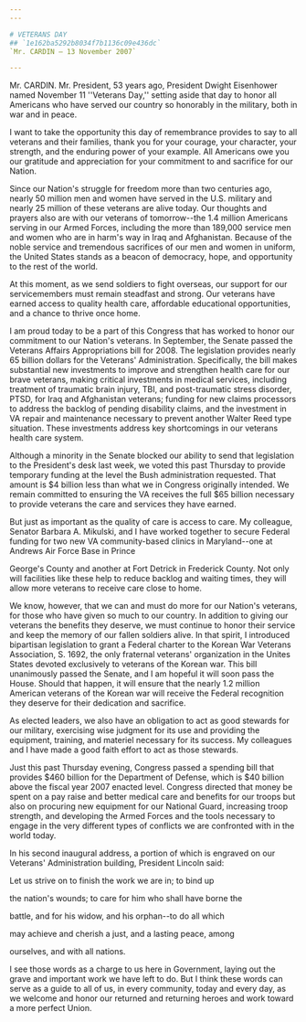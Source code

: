 ```yaml
---
---

# VETERANS DAY
## `1e162ba5292b8034f7b1136c09e436dc`
`Mr. CARDIN — 13 November 2007`

---
```



Mr. CARDIN. Mr. President, 53 years ago, President Dwight Eisenhower 
named November 11 ''Veterans Day,'' setting aside that day to honor all 
Americans who have served our country so honorably in the military, 
both in war and in peace.

I want to take the opportunity this day of remembrance provides to 
say to all veterans and their families, thank you for your courage, 
your character, your strength, and the enduring power of your example. 
All Americans owe you our gratitude and appreciation for your 
commitment to and sacrifice for our Nation.

Since our Nation's struggle for freedom more than two centuries ago, 
nearly 50 million men and women have served in the U.S. military and 
nearly 25 million of these veterans are alive today. Our thoughts and 
prayers also are with our veterans of tomorrow--the 1.4 million 
Americans serving in our Armed Forces, including the more than 189,000 
service men and women who are in harm's way in Iraq and Afghanistan. 
Because of the noble service and tremendous sacrifices of our men and 
women in uniform, the United States stands as a beacon of democracy, 
hope, and opportunity to the rest of the world.

At this moment, as we send soldiers to fight overseas, our support 
for our servicemembers must remain steadfast and strong. Our veterans 
have earned access to quality health care, affordable educational 
opportunities, and a chance to thrive once home.

I am proud today to be a part of this Congress that has worked to 
honor our commitment to our Nation's veterans. In September, the Senate 
passed the Veterans Affairs Appropriations bill for 2008. The 
legislation provides nearly 65 billion dollars for the Veterans' 
Administration. Specifically, the bill makes substantial new 
investments to improve and strengthen health care for our brave 
veterans, making critical investments in medical services, including 
treatment of traumatic brain injury, TBI, and post-traumatic stress 
disorder, PTSD, for Iraq and Afghanistan veterans; funding for new 
claims processors to address the backlog of pending disability claims, 
and the investment in VA repair and maintenance necessary to prevent 
another Walter Reed type situation. These investments address key 
shortcomings in our veterans health care system.

Although a minority in the Senate blocked our ability to send that 
legislation to the President's desk last week, we voted this past 
Thursday to provide temporary funding at the level the Bush 
administration requested. That amount is $4 billion less than what we 
in Congress originally intended. We remain committed to ensuring the VA 
receives the full $65 billion necessary to provide veterans the care 
and services they have earned.

But just as important as the quality of care is access to care. My 
colleague, Senator Barbara A. Mikulski, and I have worked together to 
secure Federal funding for two new VA community-based clinics in 
Maryland--one at Andrews Air Force Base in Prince


George's County and another at Fort Detrick in Frederick County. Not 
only will facilities like these help to reduce backlog and waiting 
times, they will allow more veterans to receive care close to home.

We know, however, that we can and must do more for our Nation's 
veterans, for those who have given so much to our country. In addition 
to giving our veterans the benefits they deserve, we must continue to 
honor their service and keep the memory of our fallen soldiers alive. 
In that spirit, I introduced bipartisan legislation to grant a Federal 
charter to the Korean War Veterans Association, S. 1692, the only 
fraternal veterans' organization in the Unites States devoted 
exclusively to veterans of the Korean war. This bill unanimously passed 
the Senate, and I am hopeful it will soon pass the House. Should that 
happen, it will ensure that the nearly 1.2 million American veterans of 
the Korean war will receive the Federal recognition they deserve for 
their dedication and sacrifice.

As elected leaders, we also have an obligation to act as good 
stewards for our military, exercising wise judgment for its use and 
providing the equipment, training, and materiel necessary for its 
success. My colleagues and I have made a good faith effort to act as 
those stewards.

Just this past Thursday evening, Congress passed a spending bill that 
provides $460 billion for the Department of Defense, which is $40 
billion above the fiscal year 2007 enacted level. Congress directed 
that money be spent on a pay raise and better medical care and benefits 
for our troops but also on procuring new equipment for our National 
Guard, increasing troop strength, and developing the Armed Forces and 
the tools necessary to engage in the very different types of conflicts 
we are confronted with in the world today.

In his second inaugural address, a portion of which is engraved on 
our Veterans' Administration building, President Lincoln said:




 Let us strive on to finish the work we are in; to bind up 


 the nation's wounds; to care for him who shall have borne the 


 battle, and for his widow, and his orphan--to do all which 


 may achieve and cherish a just, and a lasting peace, among 


 ourselves, and with all nations.


I see those words as a charge to us here in Government, laying out 
the grave and important work we have left to do. But I think these 
words can serve as a guide to all of us, in every community, today and 
every day, as we welcome and honor our returned and returning heroes 
and work toward a more perfect Union.